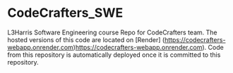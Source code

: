 # CodeCrafters_SWE
L3Harris Software Engineering course Repo for CodeCrafters team.
The hosted versions of this code are located on [Render] (https://codecrafters-webapp.onrender.com)https://codecrafters-webapp.onrender.com). Code from this repository is automatically deployed once it is committed to this repository.
